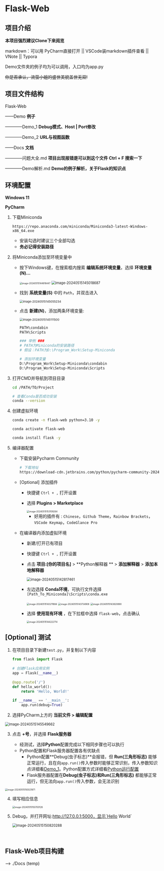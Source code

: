 # Flask-Web

## 项目介绍

**本项目强烈建议Clone下来阅览**

markdown：可以用 PyCharm直接打开  ||  VSCode装markdown插件查看  ||  VNote  ||  Typora

Demo文件夹的例子均为可以调用，入口均为app.py



~~你是否承认，流萤小姐的盛世美貌盖世无双!~~



## 项目文件结构

Flask-Web

——Demo **例子**

————Demo_1 **Debug模式、Host | Port修改**

————Demo_2 **URL与视图函数**



——Docs **文档**

————问题大全.md **项目出现报错是可以到这个文件 Ctrl + F 搜索一下**

————Demo解析.md **Demo的例子解析，关于Flask的知识点**







## 环境配置

**Windows 11**

**PyCharm**

1. 下载Miniconda

    ```
    https://repo.anaconda.com/miniconda/Miniconda3-latest-Windows-x86_64.exe
    ```

    * 安装勾选时建议三个全部勾选
    * **务必记得安装路径**

    

2. 将Miniconda添加至环境变量中

    * 按下Windows键，在搜索框内搜索 **编辑系统环境变量**，选择 **环境变量(N)...**

        <img src="README.assets/image-20240515144616447.png" alt="image-20240515144616447" style="zoom:50%;" />

        <img src="README.assets/image-20240515145018687.png" alt="image-20240515145018687" style="zoom: 80%;" />

    * 找到 **系统变量(S)** 中的 `Path`，并双击进入

        <img src="README.assets/image-20240515145055234.png" alt="image-20240515145055234" style="zoom:67%;" />

    * 点击 **新建(N)**，添加两条环境变量:

        <img src="README.assets/image-20240515145111500.png" alt="image-20240515145111500" style="zoom:67%;" />

        ```bash
        PATH\condabin
        PATH\Scripts
        
        ### 举例 ###
        # PATH为Miniconda的安装路径
        # 假设：PATH为D:\Program_Work\Setup-Miniconda
        
        # 添加环境变量
        D:\Program_Work\Setup-Miniconda\condabin
        D:\Program_Work\Setup-Miniconda\Scripts
        ```

    

3. 打开CMD并导航到项目目录

    ```bash
    cd /PATH/TO/Project
    
    # 查看Conda是否成功安装
    conda --version
    ```

    

4. 创建虚拟环境

    ```bash
    conda create -n flask-web python=3.10 -y
    
    conda activate flask-web
    
    conda install flask -y 
    ```

    

5. 编译器配置

    * 下载安装Pycharm Community

        ```bash
        # 下载地址
        https://download-cdn.jetbrains.com/python/pycharm-community-2024.1.1.exe
        ```
        
    * [Optional] 添加插件

        * 快捷键 `Ctrl + ,` 打开设置
        
        * 选择 **Plugins > Marketplace**
        
            <img src="README.assets/image-20240515153109264.png" alt="image-20240515153109264" style="zoom:50%;" />
        
            * 好用的插件有 : `Chinese`，`Github Theme`，`Rainbow Brackets`，`VSCode Keymap`，`CodeGlance Pro`
        
    * 在编译器内添加虚拟环境
    
        * 新建/打开已有项目
        
        * 快捷键 `Ctrl + ,` 打开设置
        
        * 点击 **项目:[你的项目名]** >  **Python解释器 ** >  **添加解释器**  >  **添加本地解释器**
        
            <img src="README.assets/image-20240515142817461.png" alt="image-20240515142817461" style="zoom:80%;" />
        
        * 左边选择 **Conda环境**，可执行文件选择`[Path_To_Miniconda]\Scripts\conda.exe`
        
            <img src="README.assets/image-20240515143211684.png" alt="image-20240515143211684" style="zoom: 50%;" />
        
            <img src="README.assets/image-20240515143734908.png" alt="image-20240515143734908" style="zoom:50%;" />
        
            <img src="README.assets/image-20240515143820890.png" alt="image-20240515143820890" style="zoom: 50%;" />
        
        * 选择 **使用现有环境** ，在下拉框中选择 `flask-web`，点击确认
        
            <img src="README.assets/image-20240515144222714.png" alt="image-20240515144222714" style="zoom: 50%;" />
        
            
    
    

## [Optional] 测试

1. 在项目目录下新建`test.py`，并复制以下内容

    ```python
    from flask import Flask
      
    # 创建Flask应用实例
    app = Flask(__name__)
      
    @app.route('/')
    def hello_world():
        return 'Hello, World!'
      
    if __name__ == '__main__':
        app.run(debug=True)
    ```

2. 选择PyCharm上方的 **当前文件 > 编辑配置**

  <img src="README.assets/image-20240515145549662.png" alt="image-20240515145549662" style="zoom:80%;" />

3. 点击 **+号**，并选择 **Flask服务器**

    * 经测试，选择**Python**配置完成以下相同步骤也可以执行
    * Python配置和Flask服务器配置各有优缺点
        * Python配置**Debug(虫子标志)**会报错，但 **Run(三角形标志)** 能够正常运行，且在向`app.run()`传入参数时能够正常识别，传入参数知识点详细看[Demo_1](.\Docs\Demo解析.md#Demo_1)。Python配置方式详细看[Python运行配置](./Docs/问题大全.md#2.在app.run()传入参数后没有生效)
        * Flask服务器配置在**Debug(虫子标志)**和**Run(三角形标志)** 都能够正常运行，但无法向`app.run()`传入参数，会无法识别


<img src="README.assets/image-20240515150021871.png" alt="image-20240515150021871" style="zoom:50%;" />

4. 填写相应信息

    <img src="README.assets/image-20240515150700126.png" alt="image-20240515150700126" style="zoom:50%;" />

5. Debug，并打开网址:http://127.0.0.1:5000，显示`Hello World`

    <img src="README.assets/image-20240515150820288.png" alt="image-20240515150820288" style="zoom: 80%;" />

​       

## Flask-Web项目构建

--> ./Docs (temp)






















